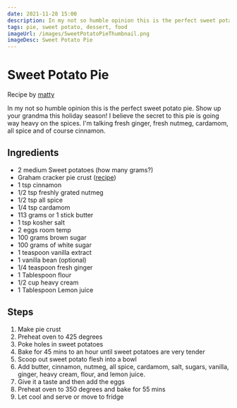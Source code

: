 ```yaml
---
date: 2021-11-28 15:00
description: In my not so humble opinion this is the perfect sweet potato pie. Show up your grandma this holiday season!
tags: pie, sweet potato, dessert, food
imageUrl: /images/SweetPotatoPieThumbnail.png
imageDesc: Sweet Potato Pie
---
```


# Sweet Potato Pie

Recipe by [matty](/about)

In my not so humble opinion this is the perfect sweet potato pie. Show up your grandma this holiday season! I believe the secret to this pie is going way heavy on the spices. I'm talking fresh ginger, fresh nutmeg, cardamom, all spice and of course cinnamon.

## Ingredients

- 2 medium Sweet potatoes (how many grams?)
- Graham cracker pie crust ([recipe](/recipes/graham-cracker-pie-crust))
- 1 tsp cinnamon
- 1/2 tsp freshly grated nutmeg
- 1/2 tsp all spice
- 1/4 tsp cardamom
- 113 grams or 1 stick butter
- 1 tsp kosher salt
- 2 eggs room temp
- 100 grams brown sugar
- 100 grams of white sugar
- 1 teaspoon vanilla extract
- 1 vanilla bean (optional)
- 1/4 teaspoon fresh ginger
- 1 Tablespoon flour
- 1/2 cup heavy cream
- 1 Tablespoon Lemon juice

## Steps

1. Make pie crust
2. Preheat oven to 425 degrees
3. Poke holes in sweet potatoes
4. Bake for 45 mins to an hour until sweet potatoes are very tender
5. Scoop out sweet potato flesh into a bowl
6. Add butter, cinnamon, nutmeg, all spice, cardamom, salt, sugars, vanilla, ginger, heavy cream, flour, and lemon juice.
7. Give it a taste and then add the eggs
8. Preheat oven to 350 degrees and bake for 55 mins
9. Let cool and serve or move to fridge
